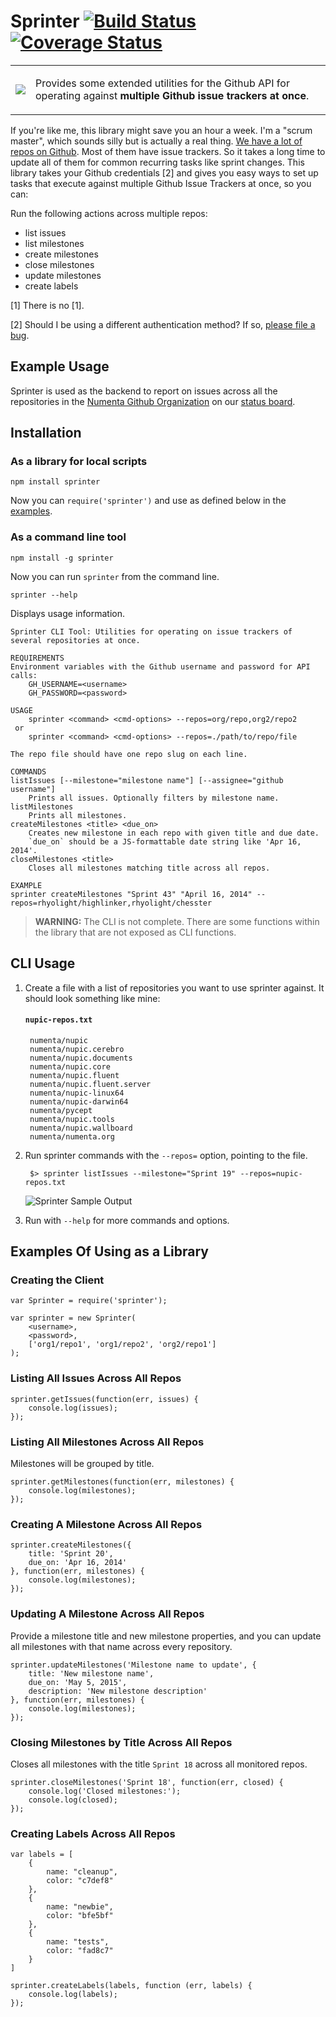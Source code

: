 # Sprinter [![Build Status](https://travis-ci.org/rhyolight/sprinter.js.svg?branch=master)](https://travis-ci.org/rhyolight/sprinter.js) [![Coverage Status](https://coveralls.io/repos/rhyolight/sprinter.js/badge.png?branch=master)](https://coveralls.io/r/rhyolight/sprinter.js?branch=master)

<table>
<tr>
  <td>
    <img src="http://maxcdn.fooyoh.com/files/attach/images/591/736/904/004/haters_gonna_hate.gif"/>
  </td>
  <td>
    <p/>Provides some extended utilities for the Github API for operating against <strong>multiple Github issue trackers at once</strong>.
  </td>
</tr>
</table>

If you're like me, this library might save you an hour a week. I'm a "scrum master", which sounds silly but is actually a real thing. <a href="https://github.com/numenta/">We have a lot of repos on Github</a>. Most of them have issue trackers. So it takes a long time to update all of them for common recurring tasks like sprint changes. This library takes your Github credentials [2] and gives you easy ways to set up tasks that execute against multiple Github Issue Trackers at once, so you can:

Run the following actions across multiple repos:

- list issues
- list milestones
- create milestones
- close  milestones
- update milestones
- create labels

[1] There is no [1].

[2] Should I be using a different authentication method? If so, [please file a bug](https://github.com/rhyolight/sprinter.js/issues).

## Example Usage

Sprinter is used as the backend to report on issues across all the repositories in the [Numenta Github Organization](https://github.com/numenta/) on our [status board](http://status.numenta.org/issues.html).

## Installation

### As a library for local scripts

    npm install sprinter

Now you can `require('sprinter')` and use as defined below in the [examples](#examples-of-using-as-a-library).

### As a command line tool

    npm install -g sprinter

Now you can run `sprinter` from the command line.

    sprinter --help

Displays usage information.

    Sprinter CLI Tool: Utilities for operating on issue trackers of several repositories at once.

    REQUIREMENTS
    Environment variables with the Github username and password for API calls:
    	GH_USERNAME=<username>
    	GH_PASSWORD=<password>

    USAGE
        sprinter <command> <cmd-options> --repos=org/repo,org2/repo2
     or
        sprinter <command> <cmd-options> --repos=./path/to/repo/file

    The repo file should have one repo slug on each line.

    COMMANDS
    listIssues [--milestone="milestone name"] [--assignee="github username"]
    	Prints all issues. Optionally filters by milestone name.
    listMilestones
    	Prints all milestones.
    createMilestones <title> <due_on>
    	Creates new milestone in each repo with given title and due date.
    	`due_on` should be a JS-formattable date string like 'Apr 16, 2014'.
    closeMilestones <title>
    	Closes all milestones matching title across all repos.

    EXAMPLE
    sprinter createMilestones "Sprint 43" "April 16, 2014" --repos=rhyolight/highlinker,rhyolight/chesster

> **WARNING:** The CLI is not complete. There are some functions within the library that are not exposed as CLI functions.

## CLI Usage

1. Create a file with a list of repositories you want to use sprinter against. It should look something like mine:

    #### `nupic-repos.txt`
        numenta/nupic
        numenta/nupic.cerebro
        numenta/nupic.documents
        numenta/nupic.core
        numenta/nupic.fluent
        numenta/nupic.fluent.server
        numenta/nupic-linux64
        numenta/nupic-darwin64
        numenta/pycept
        numenta/nupic.tools
        numenta/nupic.wallboard
        numenta/numenta.org

1. Run sprinter commands with the `--repos=` option, pointing to the file.

        $> sprinter listIssues --milestone="Sprint 19" --repos=nupic-repos.txt

    ![Sprinter Sample Output](https://s3-us-west-2.amazonaws.com/public.numenta.org/images/sprinter.png)

1. Run with `--help` for more commands and options.

## Examples Of Using as a Library

### Creating the Client

    var Sprinter = require('sprinter');

    var sprinter = new Sprinter(
        <username>,
        <password>,
        ['org1/repo1', 'org1/repo2', 'org2/repo1']
    );

### Listing All Issues Across All Repos

    sprinter.getIssues(function(err, issues) {
        console.log(issues);
    });

### Listing All Milestones Across All Repos

Milestones will be grouped by title.

    sprinter.getMilestones(function(err, milestones) {
        console.log(milestones);
    });

### Creating A Milestone Across All Repos

    sprinter.createMilestones({
        title: 'Sprint 20',
        due_on: 'Apr 16, 2014'
    }, function(err, milestones) {
        console.log(milestones);
    });

### Updating A Milestone Across All Repos

Provide a milestone title and new milestone properties, and you can update all milestones with that name across every repository.

    sprinter.updateMilestones('Milestone name to update', {
        title: 'New milestone name',
        due_on: 'May 5, 2015',
        description: 'New milestone description'
    }, function(err, milestones) {
        console.log(milestones);
    });

### Closing Milestones by Title Across All Repos

Closes all milestones with the title `Sprint 18` across all monitored repos.

    sprinter.closeMilestones('Sprint 18', function(err, closed) {
        console.log('Closed milestones:');
        console.log(closed);
    });


### Creating Labels Across All Repos

    var labels = [
        {
            name: "cleanup",
            color: "c7def8"
        },
        {
            name: "newbie",
            color: "bfe5bf"
        },
        {
            name: "tests",
            color: "fad8c7"
        }
    ]
    
    sprinter.createLabels(labels, function (err, labels) {
        console.log(labels);
    });
